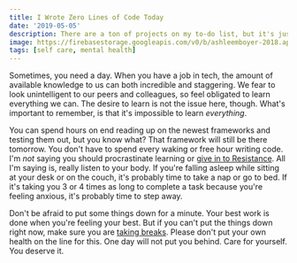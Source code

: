 ```yaml
---
title: I Wrote Zero Lines of Code Today
date: '2019-05-05'
description: There are a ton of projects on my to-do list, but it's just been one of those days.
image: https://firebasestorage.googleapis.com/v0/b/ashleemboyer-2018.appspot.com/o/images%2Frelax.jpg?alt=media&token=5398e4d9-c096-42c3-8166-5eb1e65d188b
tags: [self care, mental health]
---
```


Sometimes, you need a day. When you have a job in tech, the amount of available knowledge to us can both incredible and staggering. We fear to look unintelligent to our peers and colleagues, so feel obligated to learn everything we can. The desire to learn is not the issue here, though. What's important to remember, is that it's impossible to learn _everything_.

You can spend hours on end reading up on the newest frameworks and testing them out, but you know what? That framework will still be there tomorrow. You don't have to spend every waking or free hour writing code. I'm _not_ saying you should procrastinate learning or [give in to Resistance](https://www.amazon.com/gp/product/B007A4SDCG/ref=ppx_yo_dt_b_d_asin_title_o00?ie=UTF8&psc=1). All I'm saying is, really listen to your body. If you're falling asleep while sitting at your desk or on the couch, it's probably time to take a nap or go to bed. If it's taking you 3 or 4 times as long to complete a task because you're feeling anxious, it's probably time to step away.

Don't be afraid to put some things down for a minute. Your best work is done when you're feeling your best. But if you can't put the things down right now, make sure you are [taking breaks](https://ashleemboyer.com/don-t-forget-to-take-breaks). Please don't put your own health on the line for this. One day will not put you behind. Care for yourself. You deserve it.
